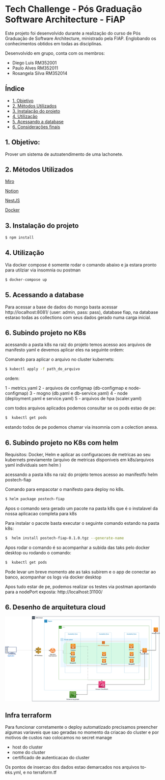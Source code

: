 # Tech Challenge - Pós Graduação Software Architecture - FiAP

Este projeto foi desenvolvido durante a realização do curso de Pós Graduação de Software Architecture, ministrado pela FIAP. Englobando os conhecimentos obtidos em todas as disciplinas.

Desenvolvido em grupo, conta com os membros:

- Diego Luis RM352001
- Paulo Alves RM352011
- Rosangela Silva RM352014

## Índice

- [1. Objetivo](#1-objetivo)
- [2. Métodos Utilizados](#2-métodos-utilizados)
- [3. Instalação do projeto](#3-instalação-do-projeto)
- [4. Utilização](#4-utilização)
- [5. Acessando a database](#5-acessando-a-database)
- [6. Considerações finais](#6-considerações-finais)

## 1. Objetivo:

Prover um sistema de autoatendimento de uma lachonete.

## 2. Métodos Utilizados

[Miro](https://miro.com/app/board/uXjVMlKvwf0=/)

[Notion](https://www.notion.so/d473ae027b1140c6915ba85c0e87dcbc?v=66a8f70c96af43418355a530584d995d)

[NestJS](https://docs.nestjs.com/)

[Docker](https://docs.docker.com/)

## 3. Instalação do projeto

```bash
$ npm install
```

## 4. Utilização

Via docker compose é somente rodar o comando abaixo e ja estara pronto para utilziar via insomnia ou postman

```bash
$ docker-compose up
```

## 5. Acessando a database

Para acessar a base de dados do mongo basta acessar http://localhost:8081/ (user: admin, pass: pass), database fiap, na database estarao todas as collections com seus dados gerado numa carga inicial.

## 6. Subindo projeto no K8s

acessando a pasta k8s na raiz do projeto temos acesso aos arquivos de manifesto yaml e devemos aplicar eles na seguinte ordem:

Comando para aplicar o arquivo no cluster kubernets:

```bash
$ kubectl apply -f path_do_arquivo
```

ordem:

1 - metrics.yaml
2 - arquivos de configmap (db-configmap e node-configmap)
3 - mogno (db.yaml e db-service.yaml)
4 - node (deployment.yaml e service.yaml)
5 - arquivos de hpa (scaler.yaml)

com todos arquivos aplicados podemos consultar se os pods estao de pe:

```bash
$  kubectl get pods
```

estando todos de pe podemos chamar via insomnia com a colection anexa.

## 6. Subindo projeto no K8s com helm

Requisitos: Docker, Helm e aplicar as configuracoes de metricas ao seu kubernets previamente (arquivo de metricas disponiveis em k8s/arquivos yaml individuais sem helm )

acessando a pasta k8s na raiz do projeto temos acesso ao manifestfo helm postech-fiap

Comando para empacotar o manifesto para deploy no k8s.

```bash
$ helm package postech-fiap
```

Apos o comando sera gerado um pacote na pasta k8s que é o instalavel da nossa aplicacao completa para k8s

Para instalar o pacote basta executar o seguinte comando estando na pasta k8s:

```bash
$  helm install postech-fiap-0.1.0.tgz --generate-name
```

Apos rodar o comando é so acompanhar a subida das taks pelo docker desktop ou rodando o comando:

```bash
$  kubectl get pods
```

Pode levar um breve momento ate as taks subirem e o app de conectar ao banco, acompanhar os logs via docker desktop

Apos tudo estar de pe, podemos realizar os testes via postman apontando para a nodePort exposta: http://localhost:31100/

## 6. Desenho de arquitetura cloud

<img src="./assets/posnew.png">


## Infra terraform

Para funcionar corretamente o deploy automatizado precisamos preencher algumas variaveis que sao geradas no momento da criacao do cluster e por motivos de custos nao colocamos no secret manage

- host do cluster
- nome do cluster
- certificado de autenticacao do cluster

Os pontos de insercao dos dados estao demarcados nos arquivos to-eks.yml, e no terraform.tf
